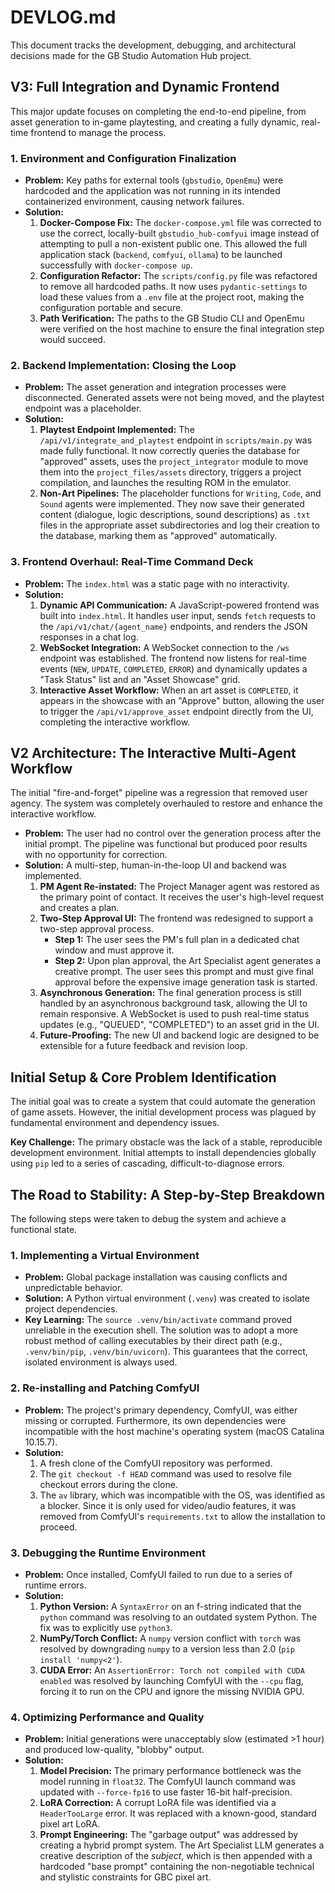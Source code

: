 # DEVLOG.md

This document tracks the development, debugging, and architectural decisions made for the GB Studio Automation Hub project.

## V3: Full Integration and Dynamic Frontend

This major update focuses on completing the end-to-end pipeline, from asset generation to in-game playtesting, and creating a fully dynamic, real-time frontend to manage the process.

### 1. Environment and Configuration Finalization

-   **Problem:** Key paths for external tools (`gbstudio`, `OpenEmu`) were hardcoded and the application was not running in its intended containerized environment, causing network failures.
-   **Solution:**
    1.  **Docker-Compose Fix:** The `docker-compose.yml` file was corrected to use the correct, locally-built `gbstudio_hub-comfyui` image instead of attempting to pull a non-existent public one. This allowed the full application stack (`backend`, `comfyui`, `ollama`) to be launched successfully with `docker-compose up`.
    2.  **Configuration Refactor:** The `scripts/config.py` file was refactored to remove all hardcoded paths. It now uses `pydantic-settings` to load these values from a `.env` file at the project root, making the configuration portable and secure.
    3.  **Path Verification:** The paths to the GB Studio CLI and OpenEmu were verified on the host machine to ensure the final integration step would succeed.

### 2. Backend Implementation: Closing the Loop

-   **Problem:** The asset generation and integration processes were disconnected. Generated assets were not being moved, and the playtest endpoint was a placeholder.
-   **Solution:**
    1.  **Playtest Endpoint Implemented:** The `/api/v1/integrate_and_playtest` endpoint in `scripts/main.py` was made fully functional. It now correctly queries the database for "approved" assets, uses the `project_integrator` module to move them into the `project_files/assets` directory, triggers a project compilation, and launches the resulting ROM in the emulator.
    2.  **Non-Art Pipelines:** The placeholder functions for `Writing`, `Code`, and `Sound` agents were implemented. They now save their generated content (dialogue, logic descriptions, sound descriptions) as `.txt` files in the appropriate asset subdirectories and log their creation to the database, marking them as "approved" automatically.

### 3. Frontend Overhaul: Real-Time Command Deck

-   **Problem:** The `index.html` was a static page with no interactivity.
-   **Solution:**
    1.  **Dynamic API Communication:** A JavaScript-powered frontend was built into `index.html`. It handles user input, sends `fetch` requests to the `/api/v1/chat/{agent_name}` endpoints, and renders the JSON responses in a chat log.
    2.  **WebSocket Integration:** A WebSocket connection to the `/ws` endpoint was established. The frontend now listens for real-time events (`NEW`, `UPDATE`, `COMPLETED`, `ERROR`) and dynamically updates a "Task Status" list and an "Asset Showcase" grid.
    3.  **Interactive Asset Workflow:** When an art asset is `COMPLETED`, it appears in the showcase with an "Approve" button, allowing the user to trigger the `/api/v1/approve_asset` endpoint directly from the UI, completing the interactive workflow.

## V2 Architecture: The Interactive Multi-Agent Workflow

The initial "fire-and-forget" pipeline was a regression that removed user agency. The system was completely overhauled to restore and enhance the interactive workflow.

-   **Problem:** The user had no control over the generation process after the initial prompt. The pipeline was functional but produced poor results with no opportunity for correction.
-   **Solution:** A multi-step, human-in-the-loop UI and backend was implemented.
    1.  **PM Agent Re-instated:** The Project Manager agent was restored as the primary point of contact. It receives the user's high-level request and creates a plan.
    2.  **Two-Step Approval UI:** The frontend was redesigned to support a two-step approval process.
        -   **Step 1:** The user sees the PM's full plan in a dedicated chat window and must approve it.
        -   **Step 2:** Upon plan approval, the Art Specialist agent generates a creative prompt. The user sees this prompt and must give final approval before the expensive image generation task is started.
    3.  **Asynchronous Generation:** The final generation process is still handled by an asynchronous background task, allowing the UI to remain responsive. A WebSocket is used to push real-time status updates (e.g., "QUEUED", "COMPLETED") to an asset grid in the UI.
    4.  **Future-Proofing:** The new UI and backend logic are designed to be extensible for a future feedback and revision loop.

## Initial Setup & Core Problem Identification

The initial goal was to create a system that could automate the generation of game assets. However, the initial development process was plagued by fundamental environment and dependency issues.

**Key Challenge:** The primary obstacle was the lack of a stable, reproducible development environment. Initial attempts to install dependencies globally using `pip` led to a series of cascading, difficult-to-diagnose errors.

## The Road to Stability: A Step-by-Step Breakdown

The following steps were taken to debug the system and achieve a functional state.

### 1. Implementing a Virtual Environment

-   **Problem:** Global package installation was causing conflicts and unpredictable behavior.
-   **Solution:** A Python virtual environment (`.venv`) was created to isolate project dependencies.
-   **Key Learning:** The `source .venv/bin/activate` command proved unreliable in the execution shell. The solution was to adopt a more robust method of calling executables by their direct path (e.g., `.venv/bin/pip`, `.venv/bin/uvicorn`). This guarantees that the correct, isolated environment is always used.

### 2. Re-installing and Patching ComfyUI

-   **Problem:** The project's primary dependency, ComfyUI, was either missing or corrupted. Furthermore, its own dependencies were incompatible with the host machine's operating system (macOS Catalina 10.15.7).
-   **Solution:**
    1.  A fresh clone of the ComfyUI repository was performed.
    2.  The `git checkout -f HEAD` command was used to resolve file checkout errors during the clone.
    3.  The `av` library, which was incompatible with the OS, was identified as a blocker. Since it is only used for video/audio features, it was removed from ComfyUI's `requirements.txt` to allow the installation to proceed.

### 3. Debugging the Runtime Environment

-   **Problem:** Once installed, ComfyUI failed to run due to a series of runtime errors.
-   **Solution:**
    1.  **Python Version:** A `SyntaxError` on an f-string indicated that the `python` command was resolving to an outdated system Python. The fix was to explicitly use `python3`.
    2.  **NumPy/Torch Conflict:** A `numpy` version conflict with `torch` was resolved by downgrading `numpy` to a version less than 2.0 (`pip install 'numpy<2'`).
    3.  **CUDA Error:** An `AssertionError: Torch not compiled with CUDA enabled` was resolved by launching ComfyUI with the `--cpu` flag, forcing it to run on the CPU and ignore the missing NVIDIA GPU.

### 4. Optimizing Performance and Quality

-   **Problem:** Initial generations were unacceptably slow (estimated >1 hour) and produced low-quality, "blobby" output.
-   **Solution:**
    1.  **Model Precision:** The primary performance bottleneck was the model running in `float32`. The ComfyUI launch command was updated with `--force-fp16` to use faster 16-bit half-precision.
    2.  **LoRA Correction:** A corrupt LoRA file was identified via a `HeaderTooLarge` error. It was replaced with a known-good, standard pixel art LoRA.
    3.  **Prompt Engineering:** The "garbage output" was addressed by creating a hybrid prompt system. The Art Specialist LLM generates a creative description of the *subject*, which is then appended with a hardcoded "base prompt" containing the non-negotiable technical and stylistic constraints for GBC pixel art.